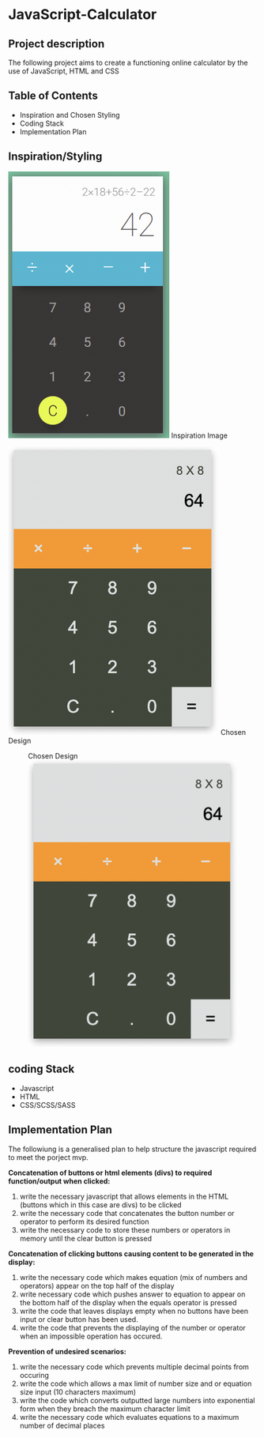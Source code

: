 # JavaScript-Calculator

## Project description
The following project aims to create a functioning online calculator by the use of JavaScript, HTML and CSS

## Table of Contents

-   Inspiration and Chosen Styling
-   Coding Stack
-   Implementation Plan

## Inspiration/Styling
![](imgs/inspiration.png)
Inspiration Image

![](imgs/styledcalc.png)
Chosen Design

<figure>
<figcaption>Chosen Design</figcaption>
<img src="./imgs/styledcalc.png" alt="Chosen Design" />
</figure>

## coding Stack
- Javascript
- HTML
- CSS/SCSS/SASS

## Implementation Plan
The followiung is a generalised plan to help structure the javascript required to meet the porject mvp. 

**Concatenation of buttons or html elements (divs) to required function/output when clicked:**
1. write the necessary javascript that allows elements in the HTML (buttons which in this case are divs) to be clicked
2. write the necessary code that concatenates the button number or operator to perform its desired function
3. write the necessary code to store these numbers or operators in memory until the clear button is pressed

**Concatenation of clicking buttons causing content to be generated in the display:**
1. write the necessary code which makes equation (mix of numbers and operators) appear on the top half of the display
2. write necessary code which pushes answer to equation to appear on the bottom half of the display when the equals operator is pressed
3. write the code that leaves displays empty when no buttons have been input or clear button has been used. 
4. write the code that prevents the displaying of the number or operator when an impossible operation has occured.

**Prevention of undesired scenarios:**
1. write the necessary code which prevents multiple decimal points from occuring
2. write the code which allows a max limit of number size and or equation size input (10 characters maximum)
3. write the code which converts outputted large numbers into exponential form when they breach the maximum character limit
4. write the necessary code which evaluates equations to a maximum number of decimal places


 
